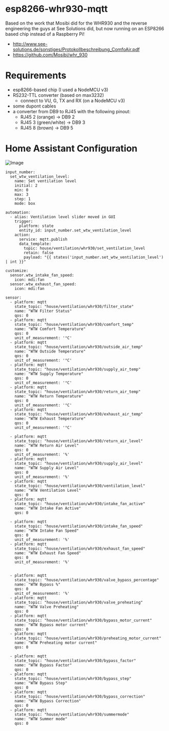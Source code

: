 # esp8266-whr930-mqtt
Based on the work that Mosibi did for the WHR930 and the reverse engineering the guys at See Solutions did, but now running on an ESP8266 based chip instead of a Raspberry Pi!

* http://www.see-solutions.de/sonstiges/Protokollbeschreibung_ComfoAir.pdf
* https://github.com/Mosibi/whr_930

# Requirements
* esp8266-based chip (I used a NodeMCU v3)
* RS232-TTL converter (based on max3232)
  * connect to VU, G, TX and RX (on a NodeMCU v3)
* some dupont cables
* a converter from DB9 to RJ45 with the following pinout:
  * RJ45 2 (orange) -> DB9 2
  * RJ45 3 (green/white) -> DB9 3
  * RJ45 8 (brown) -> DB9 5


# Home Assistant Configuration
![Image](https://raw.githubusercontent.com/LukasdeBoer/esp8266-whr930-mqtt/master/homeassistant.png)
```
input_number:
  set_wtw_ventilation_level:
    name: Set ventilation level
    initial: 2
    min: 0
    max: 3
    step: 1
    mode: box

automation:
  - alias: Ventilation level slider moved in GUI
    trigger:
      platform: state
      entity_id: input_number.set_wtw_ventilation_level
    action:
      service: mqtt.publish
      data_template:
        topic: house/ventilation/whr930/set_ventilation_level
        retain: false
        payload: "{{ states('input_number.set_wtw_ventilation_level') | int }}"

customize:
  sensor.wtw_intake_fan_speed:
    icon: mdi:fan
  sensor.wtw_exhaust_fan_speed:
    icon: mdi:fan

sensor:
  - platform: mqtt
    state_topic: "house/ventilation/whr930/filter_state"
    name: "WTW Filter Status"
    qos: 0
  - platform: mqtt
    state_topic: "house/ventilation/whr930/comfort_temp"
    name: "WTW Comfort Temperature"
    qos: 0
    unit_of_measurement: '°C'
  - platform: mqtt
    state_topic: "house/ventilation/whr930/outside_air_temp"
    name: "WTW Outside Temperature"
    qos: 0
    unit_of_measurement: '°C'
  - platform: mqtt
    state_topic: "house/ventilation/whr930/supply_air_temp"
    name: "WTW Supply Temperature"
    qos: 0
    unit_of_measurement: '°C'
  - platform: mqtt
    state_topic: "house/ventilation/whr930/return_air_temp"
    name: "WTW Return Temperature"
    qos: 0
    unit_of_measurement: '°C'
  - platform: mqtt
    state_topic: "house/ventilation/whr930/exhaust_air_temp"
    name: "WTW Exhaust Temperature"
    qos: 0
    unit_of_measurement: '°C'

  - platform: mqtt
    state_topic: "house/ventilation/whr930/return_air_level"
    name: "WTW Return Air Level"
    qos: 0
    unit_of_measurement: '%'
  - platform: mqtt
    state_topic: "house/ventilation/whr930/supply_air_level"
    name: "WTW Supply Air Level"
    qos: 0
    unit_of_measurement: '%'
  - platform: mqtt
    state_topic: "house/ventilation/whr930/ventilation_level"
    name: "WTW Ventilation Level"
    qos: 0
  - platform: mqtt
    state_topic: "house/ventilation/whr930/intake_fan_active"
    name: "WTW Intake Fan Active"
    qos: 0

  - platform: mqtt
    state_topic: "house/ventilation/whr930/intake_fan_speed"
    name: "WTW Intake Fan Speed"
    qos: 0
    unit_of_measurement: '%'
  - platform: mqtt
    state_topic: "house/ventilation/whr930/exhaust_fan_speed"
    name: "WTW Exhaust Fan Speed"
    qos: 0
    unit_of_measurement: '%'


  - platform: mqtt
    state_topic: "house/ventilation/whr930/valve_bypass_percentage"
    name: "WTW Bypass %"
    qos: 0
    unit_of_measurement: '%'
  - platform: mqtt
    state_topic: "house/ventilation/whr930/valve_preheating"
    name: "WTW Valve Preheating"
    qos: 0
  - platform: mqtt
    state_topic: "house/ventilation/whr930/bypass_motor_current"
    name: "WTW Bypass motor current"
    qos: 0
  - platform: mqtt
    state_topic: "house/ventilation/whr930/preheating_motor_current"
    name: "WTW Preheating motor current"
    qos: 0

  - platform: mqtt
    state_topic: "house/ventilation/whr930/bypass_factor"
    name: "WTW Bypass Factor"
    qos: 0
  - platform: mqtt
    state_topic: "house/ventilation/whr930/bypass_step"
    name: "WTW Bypass Step"
    qos: 0
  - platform: mqtt
    state_topic: "house/ventilation/whr930/bypass_correction"
    name: "WTW Bypass Correction"
    qos: 0
  - platform: mqtt
    state_topic: "house/ventilation/whr930/summermode"
    name: "WTW Summer mode"
    qos: 0

```
